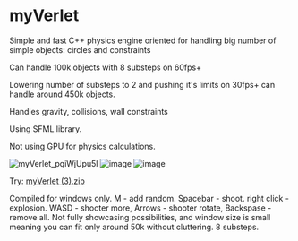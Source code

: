 # myVerlet

Simple and fast C++ physics engine oriented for handling big number of simple objects: circles and constraints  

Can handle 100k objects with 8 substeps on 60fps+  

Lowering number of substeps to 2 and pushing it's limits on 30fps+ can handle around 450k objects.  

Handles gravity, collisions, wall constraints  

Using SFML library.  

Not using GPU for physics calculations.  

![myVerlet_pqiWjUpu5l](https://github.com/ronikiienko/myVerlet/assets/106737540/fadf1ffc-47d6-4a30-97c9-e7726acefb3e)
![image](https://github.com/ronikiienko/myVerlet/assets/106737540/5402b812-5c53-4290-8cb6-b0d48e0ffb65)
![image](https://github.com/ronikiienko/myVerlet/assets/106737540/d5d2cdc9-ee5b-4dea-a775-57e176f7549e)

Try:
[myVerlet (3).zip](https://github.com/ronikiienko/myVerlet/files/13621621/myVerlet.3.zip)



Compiled for windows only. M - add random. Spacebar - shoot. right click - explosion. WASD - shooter more, Arrows - shooter rotate, Backspase - remove all.
Not fully showcasing possibilities, and window size is small meaning you can fit only around 50k without cluttering. 8 substeps.
